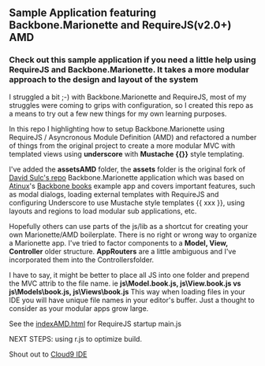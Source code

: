 ## Sample Application featuring Backbone.Marionette and RequireJS(v2.0+) AMD 


### Check out this sample application if you need a little help using RequireJS and Backbone.Marionette.  It takes a more modular approach to the design and layout of the system

I struggled a bit ;-) with Backbone.Marionette and RequireJS, most of my struggles were coming to grips with
configuration, so I created this repo as a means to try out a few new things for my own learning purposes.


In this repo I highlighting how to setup Backbone.Marionette using RequireJS / Asyncronous Module Definition (AMD)
and refactored a number of things from the original project to create a more modular MVC with templated views using **underscore**  with **Mustache {{}}** style templating.


I've added the **assetsAMD** folder, the **assets** folder is the original fork of [David Sulc's repo](https://github.com/davidsulc/backbone.marionette-atinux-books)
Backbone.Marionette application which was based on [Atinux](http://www.atinux.fr)'s [Backbone books](http://www.atinux.fr/backbone-books/)
example app and covers important features, such as modal dialogs, loading external templates with RequireJS and configuring Underscore to use Mustache style templates {{ xxx }},
using layouts and regions to load modular sub applications, etc.

Hopefully others can use parts of the js/lib as a shortcut for creating your own Marionette/AMD boilerplate.  There is no right or wrong way to organize
a Marionette app.  I've tried to factor components to a **Model, View, Controller** older structure.  **AppRouters** are a little ambiguous and I've incorporated them into the Controllersfolder.

I have to say, it might be better to place all JS into one folder and prepend the MVC attrib to the file name.  ie **js\Model.book.js, js\View.book.js vs js\Models\book.js, js\Views\book.js**
This way when loading files in your IDE you will have unique file names in your editor's buffer.  Just a thought to consider as your modular apps grow large.

See the [indexAMD.html](https://github.com/t2k/backbone.marionette-RequireJS/blob/master/indexAMD.html) for RequireJS startup main.js

NEXT STEPS:  using r.js to optimize build.

Shout out to [Cloud9 IDE](https://c9.io)